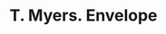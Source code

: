 ---
doi: 10.7916/D8HQ5B2V
date_other: unknown
date_other_textual: unknown
form: printed ephemera
genre:
- Envelopes
name:
- T. Myers
object_in_context_url: https://biggert.cul.columbia.edu/items/view/ave_biggert_01446
subject_hierarchical_geographic:
- Philadelphia, Pennsylvania, United States
subject_name:
- T. Myers
title: T. Myers. Envelope
sort_title: T. Myers. Envelope
call_number: ave_biggert_01446
coordinates:
- 40.00944444444445,-75.13333333333334
pid: ave_biggert_01446
identifiers: ave_biggert_01446
thumbnail: false
permalink: /biggert/ave_biggert_01446/
layout: iiif-image-page
---